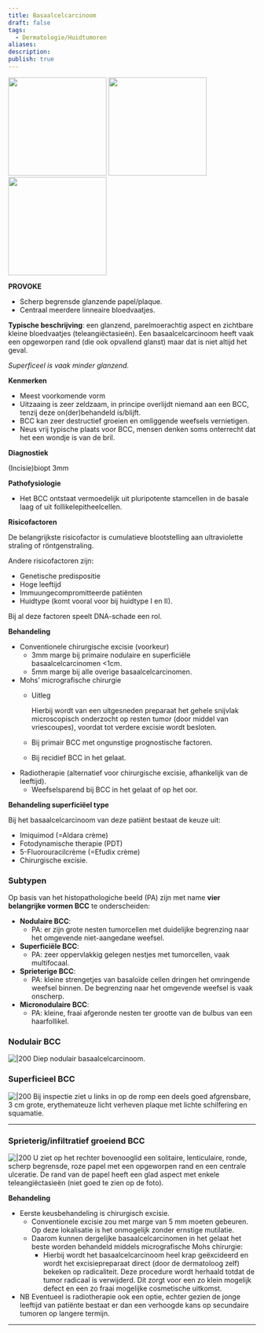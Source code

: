 ```yaml
---
title: Basaalcelcarcinoom
draft: false
tags:
  - Dermatologie/Huidtumoren
aliases: 
description: 
publish: true
---
```



<img width="200px" src="https://i.imgur.com/IAeAKAi.png"></img>
<img width="200px" src="https://i.imgur.com/kDErNyo.png"></img>
<img width="200px" src="https://i.imgur.com/5aUBHfV.png"></img>


**PROVOKE**

- Scherp begrensde glanzende papel/plaque.
- Centraal meerdere linneaire bloedvaatjes.

**Typische beschrijving**: een glanzend, parelmoerachtig aspect en zichtbare kleine bloedvaatjes (teleangiëctasieën). Een basaalcelcarcinoom heeft vaak een opgeworpen rand (die ook opvallend glanst) maar dat is niet altijd het geval.

*Superficeel is vaak minder glanzend.* 

**Kenmerken**

- Meest voorkomende vorm
- Uitzaaing is zeer zeldzaam, in principe overlijdt niemand aan een BCC, tenzij deze on(der)behandeld is/blijft.
- BCC kan zeer destructief groeien en omliggende weefsels vernietigen.
- Neus vrij typische plaats voor BCC, mensen denken soms onterrecht dat het een wondje is van de bril.

**Diagnostiek**

(Incisie)biopt 3mm

**Pathofysiologie**

- Het BCC ontstaat vermoedelijk uit pluripotente stamcellen in de basale laag of uit follikelepitheelcellen.

**Risicofactoren**

De belangrijkste risicofactor is cumulatieve blootstelling aan ultraviolette straling of röntgenstraling. 

Andere risicofactoren zijn: 

- Genetische predispositie
- Hoge leeftijd
- Immuungecompromitteerde patiënten
- Huidtype (komt vooral voor bij huidtype I en II).

Bij al deze factoren speelt DNA-schade een rol.

**Behandeling**

- Conventionele chirurgische excisie (voorkeur)
    - 3mm marge bij primaire nodulaire en superficiële basaalcelcarcinomen <1cm.
    - 5mm marge bij alle overige basaalcelcarcinomen.
- Mohs’ micrografische chirurgie
    - Uitleg
        
        Hierbij wordt van een uitgesneden preparaat het gehele snijvlak microscopisch onderzocht op resten tumor (door middel van vriescoupes), voordat tot verdere excisie wordt besloten.
        
    - Bij primair BCC met ongunstige prognostische factoren.
    - Bij recidief BCC in het gelaat.
- Radiotherapie (alternatief voor chirurgische excisie, afhankelijk van de leeftijd).
    - Weefselsparend bij BCC in het gelaat of op het oor.

**Behandeling superficiëel type**

Bij het basaalcelcarcinoom van deze patiënt bestaat de keuze uit:

- Imiquimod (=Aldara crème)
- Fotodynamische therapie (PDT)
- 5-Fluorouracilcrème (=Efudix crème)
- Chirurgische excisie.

### Subtypen

Op basis van het histopathologiche beeld (PA) zijn met name **vier** **belangrijke vormen BCC** te onderscheiden:

- **Nodulaire BCC**:
    - PA: er zijn grote nesten tumorcellen met duidelijke begrenzing naar het omgevende niet-aangedane weefsel.
- **Superficiële BCC**:
    - PA: zeer oppervlakkig gelegen nestjes met tumorcellen, vaak multifocaal.
- **Sprieterige BCC**:
    - PA: kleine strengetjes van basaloïde cellen dringen het omringende weefsel binnen. De begrenzing naar het omgevende weefsel is vaak onscherp.
- **Micronodulaire BCC**:
    - PA: kleine, fraai afgeronde nesten ter grootte van de bulbus van een haarfollikel.

### Nodulair BCC
![|200](https://i.imgur.com/pWkPPKb.png)
Diep nodulair basaalcelcarcinoom.

### Superficieel BCC
![|200](https://i.imgur.com/kCB81QM.png)
Bij inspectie ziet u links in op de romp een deels goed afgrensbare, 3 cm grote, erythemateuze licht verheven plaque met lichte schilfering en squamatie.

---

### Sprieterig/infiltratief groeiend BCC


![|200](https://i.imgur.com/qd1tzJc.png)
U ziet op het rechter bovenooglid een solitaire, lenticulaire, ronde, scherp begrensde, roze papel met een opgeworpen rand en een centrale ulceratie. De rand van de papel heeft een glad aspect met enkele teleangiëctasieën (niet goed te zien op de foto).

**Behandeling**

- Eerste keusbehandeling is chirurgisch excisie.
    - Conventionele excisie zou met marge van 5 mm moeten gebeuren. Op deze lokalisatie is het onmogelijk zonder ernstige mutilatie.
    - Daarom kunnen dergelijke basaalcelcarcinomen in het gelaat het beste worden behandeld middels micrografische Mohs chirurgie:
        - Hierbij wordt het basaalcelcarcinoom heel krap geëxcideerd en wordt het excisiepreparaat direct (door de dermatoloog zelf) bekeken op radicaliteit. Deze procedure wordt herhaald totdat de tumor radicaal is verwijderd. Dit zorgt voor een zo klein mogelijk defect en een zo fraai mogelijke cosmetische uitkomst.
- NB Eventueel is radiotherapie ook een optie, echter gezien de jonge leeftijd van patiënte bestaat er dan een verhoogde kans op secundaire tumoren op langere termijn.

---